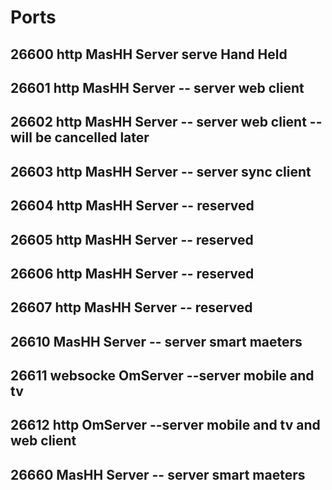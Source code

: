 # Ports
## 26600 http MasHH Server serve Hand Held
## 26601 http MasHH Server -- server web client 
## 26602 http MasHH Server  -- server web client -- will be cancelled later
## 26603 http MasHH Server  -- server sync client
## 26604 http MasHH Server  -- reserved
## 26605 http MasHH Server  -- reserved
## 26606 http MasHH Server  -- reserved
## 26607 http MasHH Server  -- reserved
## 26610 MasHH Server  -- server smart maeters 
## 26611 websocke OmServer --server mobile and tv
## 26612 http OmServer --server mobile and tv and web client
## 26660 MasHH Server  -- server smart maeters
